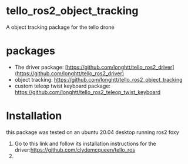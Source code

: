 # tello_ros2_object_tracking

A object tracking package for the tello drone

# packages
* The driver package: [https://github.com/longhtt/tello_ros2_driver](https://github.com/longhtt/tello_ros2_driver)
* object tracking: https://github.com/longhtt/tello_ros2_object_tracking
* custom teleop twist keyboard package: https://github.com/longhtt/tello_ros2_teleop_twist_keyboard

# Installation
this package was tested on an ubuntu 20.04 desktop running ros2 foxy

1. Go to this link and follow its installation instructions for the driver:https://github.com/clydemcqueen/tello_ros
2. 
